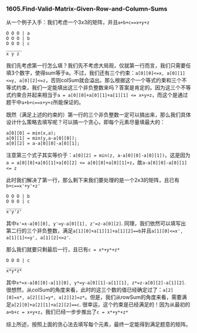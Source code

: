 ### 1605.Find-Valid-Matrix-Given-Row-and-Column-Sums

从一个例子入手：我们考虑一个3x3的矩阵，并且```a+b+c==x+y+z```
```
O O O | a
O O O | b
O O O | c
______
x y z
```
我们先考虑第一行怎么填？我们先不考虑大局观，仅就第一行而言，我们只需要任填3个数字，使得sum等于a。不过，我们还有三个约束：```a[0][0]<=x, a[0][1]<=y, a[0][2]<=z```，否则colSum就会溢出。那么根据这个一个等式约束和三个不等式约束，我们一定能填出这三个非负整数来吗？答案是肯定的。因为这三个不等式约束合并起来相当于```a = a[0][0]+a[0][1]+a[1][1] <= x+y+z```，而这个是通过题干中```a+b+c==x+y+z```所能保证的。

既然（满足上述的约束的）第一行的三个非负整数一定可以搞出来，那么我们具体设计什么策略去填写呢？可以搞一个贪心，即每个元素尽量填最大的：
```
a[0][0] = min(x,a);
a[0][1] = min(y,a-a[0][0]);
a[0][2] = a-a[0][0]-a[0][1];
```
注意第三个式子其实等价于：```a[0][2] = min(z, a-a[0][0]-a[0][1])```，这是因为```a = a[0][0]+a[0][1]+a[0][2] <= a[0][0]+a[0][1]+z```，故```a-a[0][0]-a[0][1] <= z```

此时我们解决了第一行，那么剩下来我们要处理的是一个2x3的矩阵，且已有```b+c==x'+y'+z'```
```
O O O | b
O O O | c
______
x'y'z'
```
其中```x'=x-a[0][0], y'=y-a[0][1], z'=z-a[0][2]```. 同理，我们依然可以填写出第二行的三个非负整数，满足```a[1][0]+a[1][1]+a[1][2]==b```并且```a[1][0]<=x', a[1][1]<=y', a[1][2]<=z'```.

那么我们就要只剩最后一行，且已有```c = x*+y*+z*```
```
O O O | c
______
x*y*z*
```
其中```x*=x-a[0][0]-a[1][0], y*=y-a[0][1]-a[1][1], z*=z-a[0][2]-a[1][2]```. 很想然，从colSum的角度来看，此时的这三个数的值已经确定过了：```a[2][0]=x*, a[2][1]=y*, a[2][2]=z*```。但是，我们从rowSum的角度来看，需要满足```a[2][0]+a[2][1]+a[2][2]==c```. 很幸运，这个约束是已经满足的！因为从最初的```a+b+c = x+y+z```，我们已经一步步推出了```c = x*+y*+z*```

综上所述，按照上面的贪心法去填写每个元素，最终一定能得到满足题意的矩阵。

